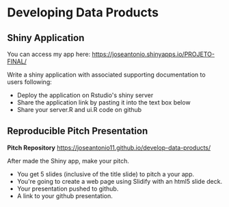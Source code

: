 Developing Data Products
=========================

## Shiny Application

You can access my app here: https://joseantonio.shinyapps.io/PROJETO-FINAL/

Write a shiny application with associated supporting documentation to users following:

- Deploy the application on Rstudio's shiny server
- Share the application link by pasting it into the text box below
- Share your server.R and ui.R code on github

## Reproducible Pitch Presentation

**Pitch Repository** https://joseantonio11.github.io/develop-data-products/

After made the Shiny app, make your pitch. 
- You get 5 slides (inclusive of the title slide)  to pitch a your app. 
- You're going to create a web page using Slidify with an html5 slide deck.
- Your presentation pushed to github.
- A link to your github presentation.

